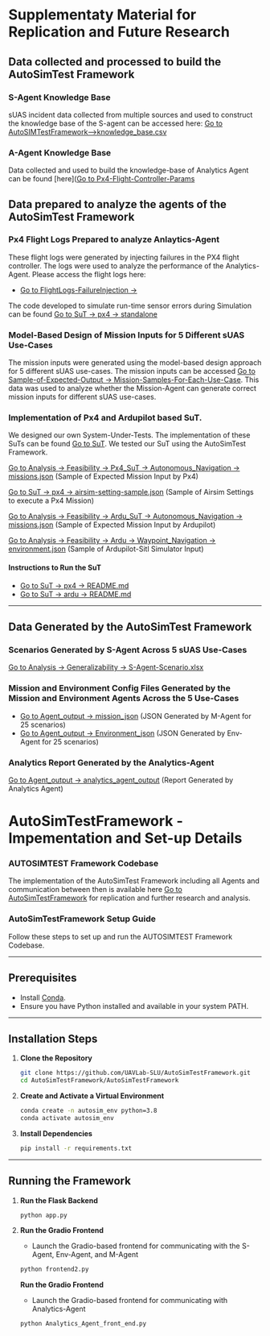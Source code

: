

# Supplementaty Material for Replication and Future Research

## Data collected and processed to build the AutoSimTest Framework

### S-Agent Knowledge Base 
sUAS incident data collected from multiple sources and used to construct the knowledge base of the S-agent can be accessed here: [Go to AutoSIMTestFramework-->knowledge_base.csv](AutoSIMTestFramework/knowledga_base.csv)

### A-Agent Knowledge Base
Data collected and used to build the knowledge-base of Analytics Agent can be found [here]([Go to Px4-Flight-Controller-Params](Px4-Flight-Controller-Params/)


## Data prepared to analyze the agents of the AutoSimTest Framework

### Px4 Flight Logs Prepared to analyze Anlaytics-Agent
These flight logs were generated by injecting failures in the PX4 flight controller. The logs were used to analyze the performance of the Analytics-Agent. Please access the flight logs here:
 
- [Go to FlightLogs-FailureInjection → ](FlightLogs-FailureInjection/)  


  
The code developed to simulate run-time sensor errors during Simulation can be found [Go to SuT → px4 → standalone](SuT/px4/standalone/)

### Model-Based Design of Mission Inputs for 5 Different sUAS Use-Cases

The mission inputs were generated using the model-based design approach for 5 different sUAS use-cases. The mission inputs can be accessed [Go to Sample-of-Expected-Output → Mission-Samples-For-Each-Use-Case](Sample-of-Expected-Output/Mission-Samples-For-Each-Use-Case/). This data was used to analyze whether the Mission-Agent can generate correct mission inputs for different sUAS use-cases.



### Implementation of Px4 and Ardupilot based SuT.

We designed our own System-Under-Tests. The implementation of these SuTs can be found [Go to SuT](SuT/). We tested our SuT using the AutoSimTest Framework.

[Go to Analysis → Feasibility → Px4_SuT → Autonomous_Navigation → missions.json](Analysis/Feasibility/Px4_SuT/Autonomous_Navigation/missions.json) (Sample of Expected Mission Input by Px4)  

[Go to SuT → px4 → airsim-setting-sample.json](SuT/px4/airsim-setting-sample.json) (Sample of Airsim Settings to execute a Px4 Mission)  

[Go to Analysis → Feasibility → Ardu_SuT → Autonomous_Navigation → missions.json](Analysis/Feasibility/Ardu_SuT/Autonomous_Navigation/missions.json) (Sample of Expected Mission Input by Ardupilot)  

[Go to Analysis → Feasibility → Ardu → Waypoint_Navigation → environment.json](Analysis/Feasibility/Ardu/Waypoint_Navigation/environment.json) (Sample of Ardupilot-Sitl Simulator Input)

#### Instructions to Run the SuT
- [Go to SuT → px4 → README.md](SuT/px4/README.md)
- [Go to SuT → ardu → README.md](SuT/ardu/README.md)

---

## Data Generated by the AutoSimTest Framework

### Scenarios Generated by S-Agent Across 5 sUAS Use-Cases
[Go to Analysis → Generalizability → S-Agent-Scenario.xlsx](Analysis/Generalizability/S-Agent-Scenario.xlsx)  

### Mission and Environment Config Files Generated by the Mission and Environment Agents Across the 5 Use-Cases
- [Go to Agent_output → mission_json](Agent_output/mission_json/) (JSON Generated by M-Agent for 25 scenarios)  
- [Go to Agent_output → Environment_json](Agent_output/Environment_json/) (JSON Generated by Env-Agent for 25 scenarios)

### Analytics Report Generated by the Analytics-Agent
[Go to Agent_output → analytics_agent_output](Agent_output/analytics_agent_output) (Report Generated by Analytics Agent)


# AutoSimTestFramework - Impementation and Set-up Details

### AUTOSIMTEST Framework Codebase

The implementation of the AutoSimTest Framework including all Agents and communication between then is available here [Go to AutoSimTestFramework](AutoSIMTestFramework/) for replication and further research and analysis.

### AutoSimTestFramework Setup Guide

Follow these steps to set up and run the AUTOSIMTEST Framework Codebase.

---

## Prerequisites
- Install [Conda](https://docs.conda.io/en/latest/miniconda.html).
- Ensure you have Python installed and available in your system PATH.

---

## Installation Steps

1. **Clone the Repository**  
   ```bash
   git clone https://github.com/UAVLab-SLU/AutoSimTestFramework.git
   cd AutoSimTestFramework/AutoSimTestFramework
   ```

2. **Create and Activate a Virtual Environment**  
   ```bash
   conda create -n autosim_env python=3.8
   conda activate autosim_env
   ```

3. **Install Dependencies**  
   ```bash
   pip install -r requirements.txt
   ```

---

## Running the Framework

1. **Run the Flask Backend**  
   ```bash
   python app.py
   ```

2. **Run the Gradio Frontend** 
   - Launch the Gradio-based frontend for communicating with the S-Agent, Env-Agent, and M-Agent

   ```bash
   python frontend2.py
   ```

   **Run the Gradio Frontend**  
   - Launch the Gradio-based frontend for communicating with Analytics-Agent

   ```bash
   python Analytics_Agent_front_end.py
   ```
   

<!-- ## Px4 Flight Controller based SuT


## Ardupilot Flight Controller based SuT


### Execution Instructions -->


<!-- ## Other Common Components of SuT -->

<!-- ### Flight Control relay
Description:
`llm_relay` contains the code for the PX4 and ardu relay. The relay is responsible for communicating with the flight controller firmware using Mavsdk server. -->

<!-- ## Input Mission format

Waypoint based mission
first param is the speed of the drone
second param is the list of waypoints
```json
{
            "Mission": {
                "name": "Search_and_Rescue_Mission",
                "param": [
                    20,
                    [
                        [
                            0,
                            0,
                            0
                        ],
                        [
                            0,
                            10,
                            -5
                        ]
                    ]
                ]
            }
        }
```

Automated misson
```
{
    "Mission": {
        "name": "Search_and_Rescue_Mission",
        "mode": "auto",
        "center": [0, 0, 0],
        "radius": 10,
        "height": 5
    }
}
```
 -->





